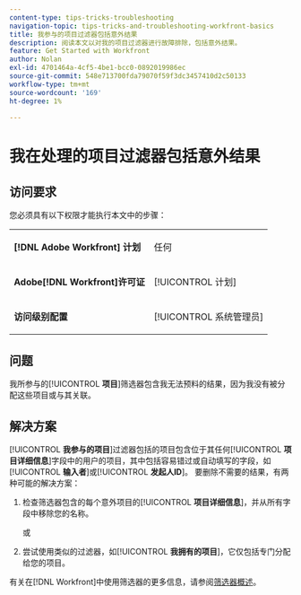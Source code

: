 ```yaml
---
content-type: tips-tricks-troubleshooting
navigation-topic: tips-tricks-and-troubleshooting-workfront-basics
title: 我参与的项目过滤器包括意外结果
description: 阅读本文以对我的项目过滤器进行故障排除，包括意外结果。
feature: Get Started with Workfront
author: Nolan
exl-id: 4701464a-4cf5-4be1-bcc0-0892019986ec
source-git-commit: 548e713700fda79070f59f3dc3457410d2c50133
workflow-type: tm+mt
source-wordcount: '169'
ht-degree: 1%

---
```


# 我在处理的项目过滤器包括意外结果

## 访问要求

您必须具有以下权限才能执行本文中的步骤：

<table style="table-layout:auto"> 
 <col> 
 <col> 
 <tbody> 
  <tr> 
   <td role="rowheader"><strong>[!DNL Adobe Workfront] 计划</strong></td> 
   <td> <p>任何</p> </td> 
  </tr> 
  <tr> 
   <td role="rowheader"><strong>Adobe[!DNL Workfront]许可证</strong></td> 
   <td> <p>[!UICONTROL 计划] </p> </td> 
  </tr> 
  <tr> 
   <td role="rowheader"><strong>访问级别配置</strong></td> 
   <td> <p>[!UICONTROL 系统管理员]</p> </td> 
  </tr> 
 </tbody> 
</table>

## 问题

我所参与的&#x200B;[!UICONTROL **项目**]&#x200B;筛选器包含我无法预料的结果，因为我没有被分配这些项目或与其关联。

## 解决方案

[!UICONTROL **我参与的项目**]&#x200B;过滤器包括的项目包含位于其任何&#x200B;[!UICONTROL **项目详细信息**]&#x200B;字段中的用户的项目，其中包括容易错过或自动填写的字段，如&#x200B;[!UICONTROL **输入者**]&#x200B;或&#x200B;[!UICONTROL **发起人ID**]。 要删除不需要的结果，有两种可能的解决方案：

1. 检查筛选器包含的每个意外项目的&#x200B;[!UICONTROL **项目详细信息**]，并从所有字段中移除您的名称。

   或

1. 尝试使用类似的过滤器，如&#x200B;[!UICONTROL **我拥有的项目**]，它仅包括专门分配给您的项目。

有关在[!DNL Workfront]中使用筛选器的更多信息，请参阅[筛选器概述](/help/quicksilver/reports-and-dashboards/reports/reporting-elements/filters-overview.md)。
